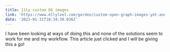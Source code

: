 ```yaml
---
title: 11ty custom OG images
link: 'https://www.ellyloel.com/garden/custom-open-graph-images-yet-another-way/'
date: '2023-01-31T18:34:30.036Z'
---
```


I﻿ have been looking at ways of doing this and none of the solutions seem to work for me and my workflow. This article just clicked and I will be giving this a go!

